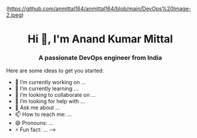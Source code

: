 (https://github.com/anmittal164/anmittal164/blob/main/DevOps%20Image-2.jpeg)
<h1 align="center">Hi 👋, I'm Anand Kumar Mittal</h1>
<h3 align="center">A passionate DevOps engineer from India</h3>

Here are some ideas to get you started:

- 🔭 I’m currently working on ...
- 🌱 I’m currently learning ...
- 👯 I’m looking to collaborate on ...
- 🤔 I’m looking for help with ...
- 💬 Ask me about ...
- 📫 How to reach me: ...
- 😄 Pronouns: ...
- ⚡ Fun fact: ...
-->
